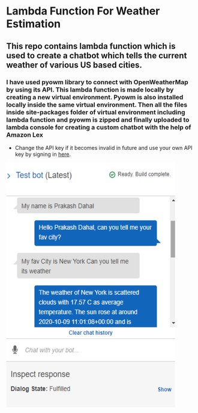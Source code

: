 # Lambda Function For Weather Estimation

## This repo contains lambda function which is used to create a chatbot which tells the current weather of various US based cities. 

### I have used pyowm library to connect with OpenWeatherMap by using its API. This lambda function is made locally by creating a new virtual environment. Pyowm is also installed locally inside the same virtual environment. Then all the files inside site-packages folder of virtual environment including lambda function and pyowm is zipped and finally uploaded to lambda console for creating a custom chatbot with the help of Amazon Lex


- Change the API key if it becomes invalid in future and use your own API key by signing in <a href="https://openweathermap.org/api">here</a>. 

<img src="https://github.com/PDahal2871/LambdaFunctionForWeatherEstimation/blob/main/Screenshot%20(213).png" width=450px height=650px/>
